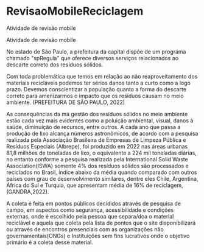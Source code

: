 # RevisaoMobileReciclagem
Atividade de revisão mobile

Atividade de revisão mobile

No estado de São Paulo, a prefeitura da capital dispõe de um programa chamado "spRegula" que oferece diversos serviços relacionados ao descarte correto dos resíduos sólidos.

Com toda problemática que temos em relação ao não reaproveitamento dos materiais recicláveis podemos ter sérios danos tanto a curto como a logo prazo. Devemos conscientizar a população quanto a forma do descarte correto para amenizarmos o impacto que os resíduos causam no meio ambiente. (PREFEITURA DE SÃO PAULO, 2022)

As consequências da má gestão dos resíduos sólidos no meio ambiente estão cada vez mais evidentes como a poluição ambiental, visual, danos à saúde, diminuição de recursos, entre outros. A cada ano que passa a produção de lixo alcança números astronômicos, de acordo com a pesquisa realizada pela Associação Brasileira de Empresas de Limpeza Pública e Resíduos Especiais (Albrepe), foi produzido em 2022 nas áreas urbanas 81,8 milhões de toneladas de lixo, o equivalente a 224 mil toneladas diárias, no entanto conforme a pesquisa realizada pela International Solid Waste Association(ISWA) somente 4% dos resíduos sólidos são processados e reciclados no Brasil, índice abaixo da média quando comparado com outros países com grau de desenvolvimento similares, dentre eles Chile, Argentina, África do Sul e Turquia, que apresentam média de 16% de reciclagem, (GANDRA,2022).

A coleta é feita em pontos públicos decididos através de pesquisa de campo, em aspectos como segurança, acessibilidade e condições externas, onde é escolhido pela pessoa que separa/doa o material reciclável e aquela que coleta pela lista de pontos que o site disponibilizará ou através de encontros presenciais com as organizações não governamentais(ONGs) e Instituições sem fins lucrativos onde o objetivo primário é a coleta desse material.
